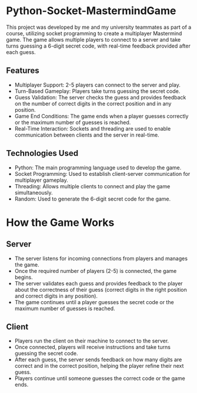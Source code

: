 # Python-Socket-MastermindGame

  This project was developed by me and my university teammates as part of a course, utilizing socket programming to create a multiplayer Mastermind game. The game allows multiple players to connect to a server and take turns guessing a 6-digit secret code, with real-time feedback provided after each guess.

## Features
- Multiplayer Support: 2-5 players can connect to the server and play.
- Turn-Based Gameplay: Players take turns guessing the secret code.
- Guess Validation: The server checks the guess and provides feedback on the number of correct digits in the correct position and in any position.
- Game End Conditions: The game ends when a player guesses correctly or the maximum number of guesses is reached.
- Real-Time Interaction: Sockets and threading are used to enable communication between clients and the server in real-time.

## Technologies Used
- Python: The main programming language used to develop the game.
- Socket Programming: Used to establish client-server communication for multiplayer gameplay.
- Threading: Allows multiple clients to connect and play the game simultaneously.
- Random: Used to generate the 6-digit secret code for the game.

# How the Game Works


## Server
- The server listens for incoming connections from players and manages the game.
- Once the required number of players (2-5) is connected, the game begins.
- The server validates each guess and provides feedback to the player about the correctness of their guess (correct digits in the right position and correct digits in any position).
- The game continues until a player guesses the secret code or the maximum number of guesses is reached.

## Client
- Players run the client on their machine to connect to the server.
- Once connected, players will receive instructions and take turns guessing the secret code.
- After each guess, the server sends feedback on how many digits are correct and in the correct position, helping the player refine their next guess.
- Players continue until someone guesses the correct code or the game ends.
